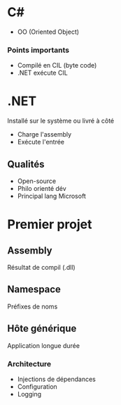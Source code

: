 # C#
- OO (Oriented Object)

### Points importants
- Compilé en CIL (byte code)
- .NET exécute CIL

# .NET
Installé sur le système ou livré à côté
- Charge l'assembly
- Exécute l'entrée

## Qualités
- Open-source
- Philo orienté dév
- Principal lang Microsoft

# Premier projet
## Assembly
Résultat de compil (.dll)
## Namespace
Préfixes de noms
## Hôte générique
Application longue durée
### Architecture
- Injections de dépendances
- Configuration
- Logging
